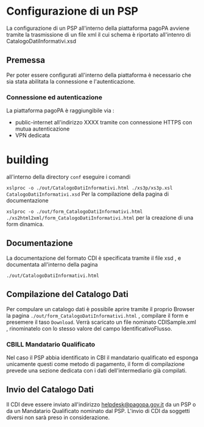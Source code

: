 # Configurazione di un PSP

La configurazione di un PSP all'interno della piattaforma pagoPA avviene tramite la trasmissione di un file xml il cui schema è riportato all'intenro di CatalogoDatiInformativi.xsd

## Premessa
Per poter essere configurati all'interno della piattaforma è necessario che sia stata abilitata la connessione e l'autenticazione.

### Connessione ed autenticazione
La piattaforma pagoPA è raggiungibile via :

- public-internet all'indirizzo XXXX tramite con connessione HTTPS con mutua autenticazione
- VPN dedicata

# building

all'interno della directory `conf` eseguire i comandi 

`xslproc -o ./out/CatalogoDatiInformativi.html ./xs3p/xs3p.xsl CatalogoDatiInformativi.xsd`
Per la compilazione della pagina di documentazione 

`xslproc -o ./out/form_CatalogoDatiInformativi.html ./xs2html2xml/form_CatalogoDatiInformativi.html`
per la creazione di una form dinamica.

## Documentazione

La documentazione del formato CDI è specificata tramite il file xsd , e documentata all'interno della pagina

`./out/CatalogoDatiInformativi.html`

## Compilazione del Catalogo Dati

Per compulare un catalogo dati è possibile aprire tramite il proprio Browser la pagina `./out/form_CatalogoDatiInformativi.html` , compilare il form e presemere il taso `Download`.
Verrà scaricato un file nominato CDISample.xml , rinominatelo con lo stesso valore del campo IdentificativoFlusso.

### CBILL Mandatario Qualificato
Nel caso il PSP abbia identificato in CBI il mandatario qualificato ed esponga unicamente questi come metodo di pagamento, il form di compilazione prevede una sezione dedicata con i dati dell'intermediario già compilati.

## Invio del Catalogo Dati

Il CDI deve essere inviato all'indirizzo helpdesk@pagopa.gov.it da un PSP o da un Mandatario Qualificato nominato dal PSP. L'invio di CDI da soggetti diversi non sarà preso in considerazione.
